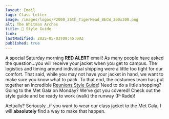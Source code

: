 ```yaml
---
layout: Email
tags: Class Letter
image: /images/logos/P2000_25th_TigerHead_BECW_300x300.png
alt: The Whitman Arches
title: 🚨 Style Guide
link: 
lastModified: 2025-05-03T09:45:00Z
published: true
---
```

A special Saturday morning **RED ALERT** email! As many people have asked the question…you will receive your jacket when you get to campus. The logistics and timing around individual shipping were a little too tight for our comfort. That said, while you may not have your jacket in hand, we want to make sure you know what to pack. To that end, the costumes team has put together an incredible [Reunions Style Guide](/jacket)! Need to do a little shopping? Going to the Met Gala on Monday? We’ve got you covered! Check out the style guide and be ready to work (walk) the runway (P-Rade)!



Actually? Seriously…if you want to wear our class jacket to the Met Gala, I will **absolutely** find a way to make that happen.
